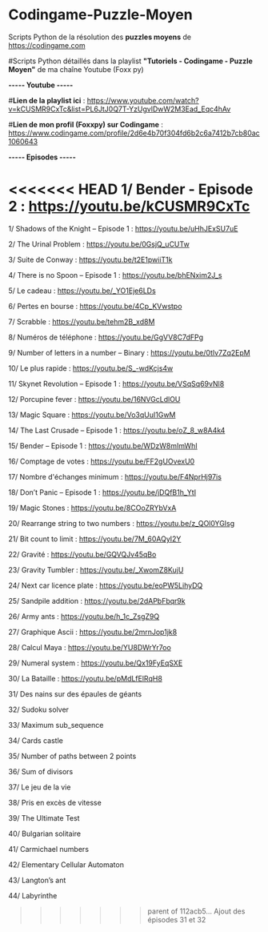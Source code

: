# Codingame-Puzzle-Moyen
Scripts Python de la résolution des **puzzles moyens** de https://codingame.com

#Scripts Python détaillés dans la playlist **"Tutoriels - Codingame - Puzzle Moyen"** de ma chaîne Youtube (Foxx py)

**----- Youtube -----**

#**Lien de la playlist ici** : https://www.youtube.com/watch?v=kCUSMR9CxTc&list=PL6JtJ0Q7T-YzUgvlDwW2M3Ead_Eqc4hAv

#**Lien de mon profil (Foxxpy) sur Codingame** : https://www.codingame.com/profile/2d6e4b70f304fd6b2c6a7412b7cb80ac1060643

**----- Episodes -----**

<<<<<<< HEAD
1/ Bender - Episode 2 : https://youtu.be/kCUSMR9CxTc
=======
1/ Shadows of the Knight – Episode 1 : https://youtu.be/uHhJExSU7uE

2/ The Urinal Problem : https://youtu.be/0GsjQ_uCUTw

3/ Suite de Conway : https://youtu.be/t2E1pwiiT1k

4/ There is no Spoon – Episode 1 : https://youtu.be/bhENxim2J_s

5/ Le cadeau : https://youtu.be/_YO1Eje6LDs

6/ Pertes en bourse : https://youtu.be/4Cp_KVwstpo

7/ Scrabble : https://youtu.be/tehm2B_xd8M

8/ Numéros de téléphone : https://youtu.be/GgVV8C7dFPg

9/ Number of letters in a number – Binary : https://youtu.be/0tlv7Zq2EpM

10/ Le plus rapide : https://youtu.be/S_-wdKcjs4w

11/	Skynet Revolution – Episode 1 : https://youtu.be/VSqSq69vNl8

12/	Porcupine fever : https://youtu.be/16NVGcLdlOU

13/	Magic Square : https://youtu.be/Vo3qUuI1GwM

14/	The Last Crusade – Episode 1 : https://youtu.be/oZ_8_w8A4k4

15/	Bender – Episode 1 : https://youtu.be/WDzW8mImWhI

16/	Comptage de votes : https://youtu.be/FF2gUOvexU0

17/	Nombre d'échanges minimum : https://youtu.be/F4NprHj97is

18/	Don’t Panic – Episode 1 : https://youtu.be/jDQfB1h_YtI

19/	Magic Stones : https://youtu.be/8COoZRYbVxA

20/	Rearrange string to two numbers : https://youtu.be/z_QOl0YGIsg

21/	Bit count to limit : https://youtu.be/7M_60AQyI2Y

22/	Gravité : https://youtu.be/GQVQJv45qBo

23/	Gravity Tumbler : https://youtu.be/_XwomZ8KujU

24/	Next car licence plate : https://youtu.be/eoPW5LihyDQ

25/	Sandpile addition : https://youtu.be/2dAPbFbqr9k

26/	Army ants : https://youtu.be/h_1c_ZsgZ9Q

27/	Graphique Ascii : https://youtu.be/2mrnJop1jk8

28/	Calcul Maya : https://youtu.be/YU8DWrYr7oo

29/	Numeral system : https://youtu.be/Qx19FyEqSXE

30/	La Bataille : https://youtu.be/pMdLfElRqH8

31/	Des nains sur des épaules de géants

32/	Sudoku solver

33/	Maximum sub_sequence

34/	Cards castle

35/	Number of paths between 2 points

36/	Sum of divisors

37/	Le jeu de la vie

38/	Pris en excès de vitesse

39/	The Ultimate Test

40/	Bulgarian solitaire

41/	Carmichael numbers

42/	Elementary Cellular Automaton

43/	Langton’s ant

44/	Labyrinthe
>>>>>>> parent of 112acb5... Ajout des épisodes 31 et 32
